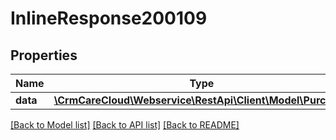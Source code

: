 # InlineResponse200109

## Properties
Name | Type | Description | Notes
------------ | ------------- | ------------- | -------------
**data** | [**\CrmCareCloud\Webservice\RestApi\Client\Model\Purchase**](Purchase.md) |  | [optional] 

[[Back to Model list]](../../README.md#documentation-for-models) [[Back to API list]](../../README.md#documentation-for-api-endpoints) [[Back to README]](../../README.md)

